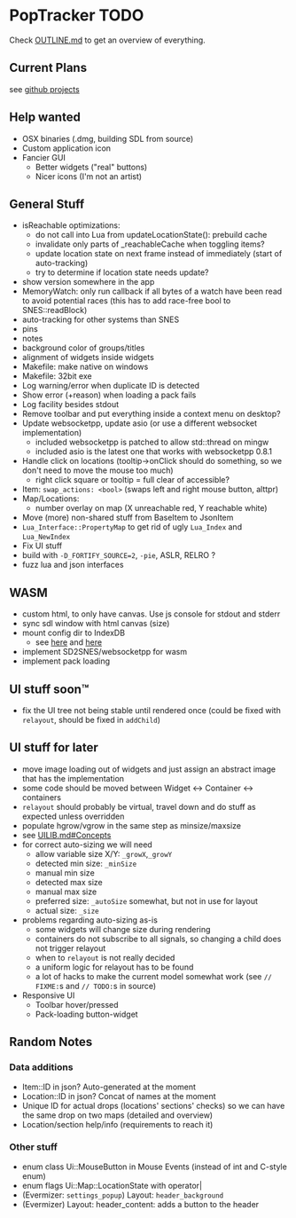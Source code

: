 # PopTracker TODO

Check [OUTLINE.md](OUTLINE.md) to get an overview of everything.

## Current Plans
see [github projects](https://github.com/black-sliver/PopTracker/projects)

## Help wanted
- OSX binaries (.dmg, building SDL from source)
- Custom application icon
- Fancier GUI
  - Better widgets ("real" buttons)
  - Nicer icons (I'm not an artist)

## General Stuff
- isReachable optimizations:
    - do not call into Lua from updateLocationState(): prebuild cache
    - invalidate only parts of _reachableCache when toggling items?
    - update location state on next frame instead of immediately (start of auto-tracking)
    - try to determine if location state needs update?
- show version somewhere in the app
- MemoryWatch: only run callback if all bytes of a watch have been read to avoid potential races (this has to add race-free bool to SNES::readBlock)
- auto-tracking for other systems than SNES
- pins
- notes
- background color of groups/titles
- alignment of widgets inside widgets
- Makefile: make native on windows
- Makefile: 32bit exe
- Log warning/error when duplicate ID is detected
- Show error (+reason) when loading a pack fails
- Log facility besides stdout
- Remove toolbar and put everything inside a context menu on desktop?
- Update websocketpp, update asio (or use a different websocket implementation)
  - included websocketpp is patched to allow std::thread on mingw
  - included asio is the latest one that works with websocketpp 0.8.1
- Handle click on locations (tooltip->onClick should do something, so we don't need to move the mouse too much)
  - right click square or tooltip = full clear of accessible?
- Item: `swap_actions: <bool>` (swaps left and right mouse button, alttpr)
- Map/Locations:
  - number overlay on map (X unreachable red, Y reachable white)
- Move (more) non-shared stuff from BaseItem to JsonItem
- `Lua_Interface::PropertyMap` to get rid of ugly `Lua_Index` and `Lua_NewIndex`
- Fix UI stuff
- build with `-D_FORTIFY_SOURCE=2`, `-pie`, ASLR, RELRO ?
- fuzz lua and json interfaces

## WASM
- custom html, to only have canvas. Use js console for stdout and stderr
- sync sdl window with html canvas (size)
- mount config dir to IndexDB
  - see [here](https://stackoverflow.com/questions/54617194/how-to-save-files-from-c-to-browser-storage-with-emscripten)
    and [here](https://developer.mozilla.org/en-US/docs/Web/API/IndexedDB_API)
- implement SD2SNES/websocketpp for wasm
- implement pack loading

## UI stuff soon™
- fix the UI tree not being stable until rendered once (could be fixed with `relayout`, should be fixed in `addChild`)

## UI stuff for later
- move image loading out of widgets and just assign an abstract image that has the implementation
- some code should be moved between Widget <-> Container <-> containers
- `relayout` should probably be virtual, travel down and do stuff as expected unless overridden
- populate hgrow/vgrow in the same step as minsize/maxsize
- see [UILIB.md#Concepts](UILIB.md#Concepts)
- for correct auto-sizing we will need
  - allow variable size X/Y: `_growX`,`_growY`
  - detected min size: `_minSize`
  - manual min size
  - detected max size
  - manual max size
  - preferred size: `_autoSize` somewhat, but not in use for layout
  - actual size: `_size`
- problems regarding auto-sizing as-is
  - some widgets will change size during rendering
  - containers do not subscribe to all signals, so changing a child does not trigger relayout
  - when to `relayout` is not really decided
  - a uniform logic for relayout has to be found
  - a lot of hacks to make the current model somewhat work (see `// FIXME:`s and `// TODO:`s in source)
- Responsive UI
  - Toolbar hover/pressed
  - Pack-loading button-widget

## Random Notes
### Data additions
- Item::ID in json? Auto-generated at the moment
- Location::ID in json? Concat of names at the moment
- Unique ID for actual drops (locations' sections' checks) so we can have the same drop on two maps (detailed and overview)
- Location/section help/info (requirements to reach it)
### Other stuff
- enum class Ui::MouseButton in Mouse Events (instead of int and C-style enum)
- enum flags Ui::Map::LocationState with operator|
- (Evermizer: `settings_popup`) Layout: `header_background`
- (Evermizer) Layout: header_content: adds a button to the header
